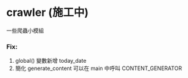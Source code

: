 # crawler (施工中)

一些爬蟲小模組

### Fix:
1.  global() 變數新增 today_date
2.  簡化 generate_content 可以在 main 中呼叫 CONTENT_GENERATOR